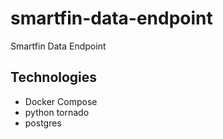 # smartfin-data-endpoint
Smartfin Data Endpoint

## Technologies
- Docker Compose
- python tornado
- postgres
